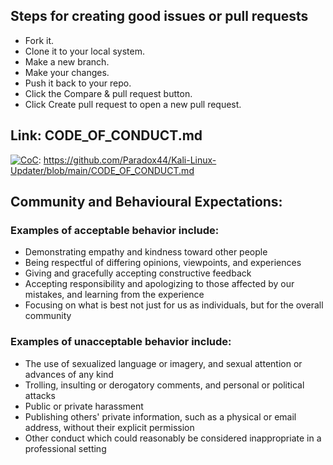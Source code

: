 ## Steps for creating good issues or pull requests

* Fork it.
* Clone it to your local system.
* Make a new branch.
* Make your changes.
* Push it back to your repo.
* Click the Compare & pull request button.
* Click Create pull request to open a new pull request.


## Link: CODE_OF_CONDUCT.md
[![CoC](https://badgen.net/badge/CODE_OF_CONDUCT/Link/blue?icon=information)](https://github.com/Paradox44/Kali-Linux-Updater/blob/main/CODE_OF_CONDUCT.md): https://github.com/Paradox44/Kali-Linux-Updater/blob/main/CODE_OF_CONDUCT.md

## Community and Behavioural Expectations:

### Examples of acceptable behavior include:

* Demonstrating empathy and kindness toward other people
* Being respectful of differing opinions, viewpoints, and experiences
* Giving and gracefully accepting constructive feedback
* Accepting responsibility and apologizing to those affected by our mistakes,
  and learning from the experience
* Focusing on what is best not just for us as individuals, but for the
  overall community
  
### Examples of unacceptable behavior include:

* The use of sexualized language or imagery, and sexual attention or
  advances of any kind
* Trolling, insulting or derogatory comments, and personal or political attacks
* Public or private harassment
* Publishing others' private information, such as a physical or email
  address, without their explicit permission
* Other conduct which could reasonably be considered inappropriate in a
  professional setting
